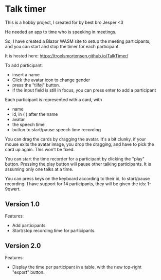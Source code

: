 # Talk timer

This is a hobby project, I created for by best bro Jesper <3

He needed an app to time who is speeking in meetings.

So, I have created a Blazor WASM site to setup the meeting participants, and you can start and stop the timer for each participant.

It is hosted here: https://troelsmortensen.github.io/TalkTimer/

To add participant:
* insert a name
* Click the avatar icon to change gender
* press the "tilføj" button.
* If the input field is still in focus, you can press enter to add a participant

Each participant is represented with a card, with
* name
* id, in ( ) after the name
* avatar
* the speech time
* button to start/pause speech time recording

You can drag the cards by dragging the avatar. It's a bit clunky, if your mouse exits the avatar image, you drop the dragging, and have to pick the card up again. This won't be fixed.

You can start the time recorder for a participant by clicking the "play" button. Pressing the play button will pause other talking participants. It is assuming only one talks at a time.

You can press keys on the keyboard according to their id, to start/pause recording. I have support for 14 participants, they will be given the ids: 1-9qwert.


## Version 1.0
Features:
* Add participants
* Start/stop recording time for participants

## Version 2.0
Features:
* Display the time per participant in a table, with the new top-right "export" button.
